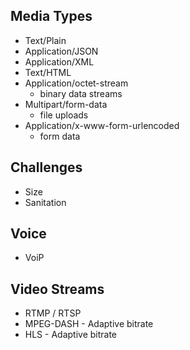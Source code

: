## Media Types
- Text/Plain
- Application/JSON
- Application/XML
- Text/HTML
- Application/octet-stream
    - binary data streams
- Multipart/form-data
    - file uploads
- Application/x-www-form-urlencoded
    - form data

## Challenges
- Size
- Sanitation 


## Voice
- VoiP

## Video Streams
- RTMP / RTSP
- MPEG-DASH - Adaptive bitrate
- HLS - Adaptive bitrate